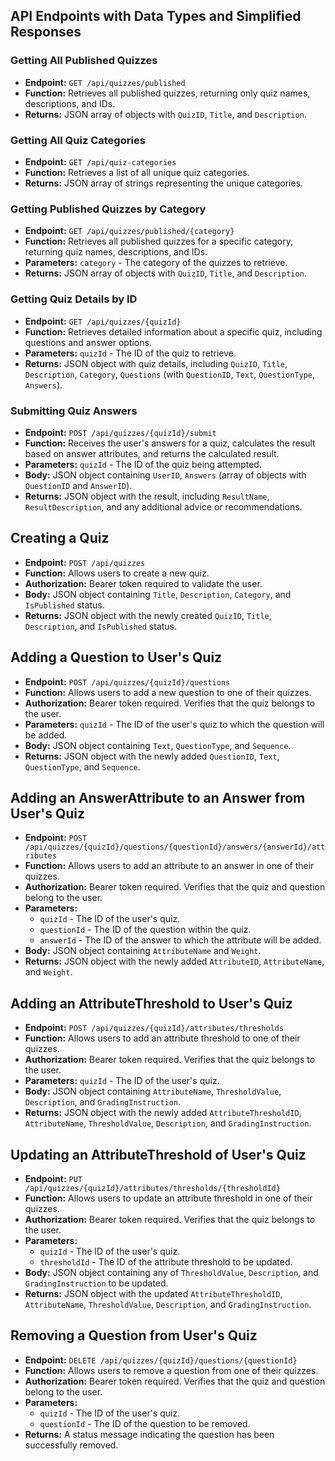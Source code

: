 
## API Endpoints with Data Types and Simplified Responses

### Getting All Published Quizzes
- **Endpoint:** `GET /api/quizzes/published`
- **Function:** Retrieves all published quizzes, returning only quiz names, descriptions, and IDs.
- **Returns:** JSON array of objects with `QuizID`, `Title`, and `Description`.

### Getting All Quiz Categories
- **Endpoint:** `GET /api/quiz-categories`
- **Function:** Retrieves a list of all unique quiz categories.
- **Returns:** JSON array of strings representing the unique categories.

### Getting Published Quizzes by Category
- **Endpoint:** `GET /api/quizzes/published/{category}`
- **Function:** Retrieves all published quizzes for a specific category, returning quiz names, descriptions, and IDs.
- **Parameters:** `category` - The category of the quizzes to retrieve.
- **Returns:** JSON array of objects with `QuizID`, `Title`, and `Description`.

### Getting Quiz Details by ID
- **Endpoint:** `GET /api/quizzes/{quizId}`
- **Function:** Retrieves detailed information about a specific quiz, including questions and answer options.
- **Parameters:** `quizId` - The ID of the quiz to retrieve.
- **Returns:** JSON object with quiz details, including `QuizID`, `Title`, `Description`, `Category`, `Questions` (with `QuestionID`, `Text`, `QuestionType`, `Answers`).

### Submitting Quiz Answers
- **Endpoint:** `POST /api/quizzes/{quizId}/submit`
- **Function:** Receives the user's answers for a quiz, calculates the result based on answer attributes, and returns the calculated result.
- **Parameters:** `quizId` - The ID of the quiz being attempted.
- **Body:** JSON object containing `UserID`, `Answers` (array of objects with `QuestionID` and `AnswerID`).
- **Returns:** JSON object with the result, including `ResultName`, `ResultDescription`, and any additional advice or recommendations.

## Creating a Quiz
- **Endpoint:** `POST /api/quizzes`
- **Function:** Allows users to create a new quiz.
- **Authorization:** Bearer token required to validate the user.
- **Body:** JSON object containing `Title`, `Description`, `Category`, and `IsPublished` status.
- **Returns:** JSON object with the newly created `QuizID`, `Title`, `Description`, and `IsPublished` status.

## Adding a Question to User's Quiz
- **Endpoint:** `POST /api/quizzes/{quizId}/questions`
- **Function:** Allows users to add a new question to one of their quizzes.
- **Authorization:** Bearer token required. Verifies that the quiz belongs to the user.
- **Parameters:** `quizId` - The ID of the user's quiz to which the question will be added.
- **Body:** JSON object containing `Text`, `QuestionType`, and `Sequence`.
- **Returns:** JSON object with the newly added `QuestionID`, `Text`, `QuestionType`, and `Sequence`.

## Adding an AnswerAttribute to an Answer from User's Quiz
- **Endpoint:** `POST /api/quizzes/{quizId}/questions/{questionId}/answers/{answerId}/attributes`
- **Function:** Allows users to add an attribute to an answer in one of their quizzes.
- **Authorization:** Bearer token required. Verifies that the quiz and question belong to the user.
- **Parameters:** 
    - `quizId` - The ID of the user's quiz.
    - `questionId` - The ID of the question within the quiz.
    - `answerId` - The ID of the answer to which the attribute will be added.
- **Body:** JSON object containing `AttributeName` and `Weight`.
- **Returns:** JSON object with the newly added `AttributeID`, `AttributeName`, and `Weight`.

## Adding an AttributeThreshold to User's Quiz
- **Endpoint:** `POST /api/quizzes/{quizId}/attributes/thresholds`
- **Function:** Allows users to add an attribute threshold to one of their quizzes.
- **Authorization:** Bearer token required. Verifies that the quiz belongs to the user.
- **Parameters:** `quizId` - The ID of the user's quiz.
- **Body:** JSON object containing `AttributeName`, `ThresholdValue`, `Description`, and `GradingInstruction`.
- **Returns:** JSON object with the newly added `AttributeThresholdID`, `AttributeName`, `ThresholdValue`, `Description`, and `GradingInstruction`.

## Updating an AttributeThreshold of User's Quiz
- **Endpoint:** `PUT /api/quizzes/{quizId}/attributes/thresholds/{thresholdId}`
- **Function:** Allows users to update an attribute threshold in one of their quizzes.
- **Authorization:** Bearer token required. Verifies that the quiz belongs to the user.
- **Parameters:** 
    - `quizId` - The ID of the user's quiz.
    - `thresholdId` - The ID of the attribute threshold to be updated.
- **Body:** JSON object containing any of `ThresholdValue`, `Description`, and `GradingInstruction` to be updated.
- **Returns:** JSON object with the updated `AttributeThresholdID`, `AttributeName`, `ThresholdValue`, `Description`, and `GradingInstruction`.

## Removing a Question from User's Quiz
- **Endpoint:** `DELETE /api/quizzes/{quizId}/questions/{questionId}`
- **Function:** Allows users to remove a question from one of their quizzes.
- **Authorization:** Bearer token required. Verifies that the quiz and question belong to the user.
- **Parameters:** 
    - `quizId` - The ID of the user's quiz.
    - `questionId` - The ID of the question to be removed.
- **Returns:** A status message indicating the question has been successfully removed.

